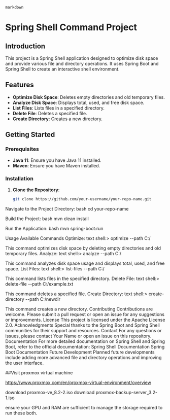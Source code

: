 
```markdown```
# Spring Shell Command Project

## Introduction
This project is a Spring Shell application designed to optimize disk space and provide various file and directory operations. It uses Spring Boot and Spring Shell to create an interactive shell environment.

## Features
- **Optimize Disk Space**: Deletes empty directories and old temporary files.
- **Analyze Disk Space**: Displays total, used, and free disk space.
- **List Files**: Lists files in a specified directory.
- **Delete File**: Deletes a specified file.
- **Create Directory**: Creates a new directory.

## Getting Started
### Prerequisites
- **Java 11**: Ensure you have Java 11 installed.
- **Maven**: Ensure you have Maven installed.

### Installation
1. **Clone the Repository**:
   ```bash
   git clone https://github.com/your-username/your-repo-name.git

Navigate to the Project Directory:
bash
cd your-repo-name

Build the Project:
bash
mvn clean install

Run the Application:
bash
mvn spring-boot:run

Usage
Available Commands
Optimize:
text
shell:> optimize --path C:/

This command optimizes disk space by deleting empty directories and old temporary files.
Analyze:
text
shell:> analyze --path C:/

This command analyzes disk space usage and displays total, used, and free space.
List Files:
text
shell:> list-files --path C:/

This command lists files in the specified directory.
Delete File:
text
shell:> delete-file --path C:/example.txt

This command deletes a specified file.
Create Directory:
text
shell:> create-directory --path C:/newdir

This command creates a new directory.
Contributing
Contributions are welcome. Please submit a pull request or open an issue for any suggestions or improvements.
License
This project is licensed under the Apache License 2.0.
Acknowledgments
Special thanks to the Spring Boot and Spring Shell communities for their support and resources.
Contact
For any questions or issues, please contact Your Name or open an issue on this repository.
Documentation
For more detailed documentation on Spring Shell and Spring Boot, refer to the official documentation:
Spring Shell Documentation
Spring Boot Documentation
Future Development
Planned future developments include adding more advanced file and directory operations and improving the user interface.

##Visit proxmox virtual machine

https://www.proxmox.com/en/proxmox-virtual-environment/overview

download proxmox-ve_8.2-2.iso
download proxmox-backup-server_3.2-1.iso

ensure your GPU and RAM are sufficient to manage the storage required to run these both.


